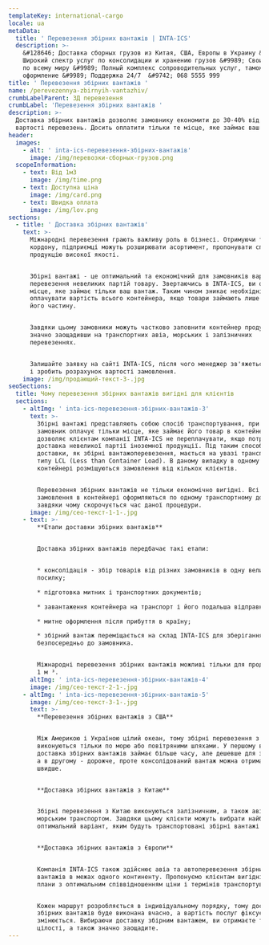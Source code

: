 ```yaml
---
templateKey: international-cargo
locale: ua
metaData:
  title: ' Перевезення збірних вантажів | INTA-ICS'
  description: >-
    &#128646; Доставка сборных грузов из Китая, США, Европы в Украину &#128073;
    Широкий спектр услуг по консолидации и хранению грузов &#9989; Свои склады
    по всему миру &#9989; Полный комплекс сопроводительных услуг, таможенное
    оформление &#9989; Поддержка 24/7  &#9742; 068 5555 999
title: ' Перевезення збірних вантажів '
name: /perevezennya-zbirnyih-vantazhiv/
crumbLabelParent: ЗД перевезення
crumbLabel: 'Перевезення збірних вантажів '
description: >-
  Доставка збірних вантажів дозволяє замовнику економити до 30-40% від загальної
  вартості перевезень. Досить оплатити тільки те місце, яке займає ваш вантаж.
header:
  images:
    - alt: ' inta-ics-перевезення-збірних-вантажів'
      image: /img/перевозки-сборных-грузов.png
  scopeInformation:
    - text: Від 1м3
      image: /img/time.png
    - text: Доступна ціна
      image: /img/card.png
    - text: Швидка оплата
      image: /img/lov.png
sections:
  - title: ' Доставка збірних вантажів'
    text: >-
      Міжнародні перевезення грають важливу роль в бізнесі. Отримуючи товари за
      кордону, підприємці можуть розширювати асортимент, пропонувати споживачеві
      продукцію високої якості.


      Збірні вантажі - це оптимальний та економічний для замовників варіант
      перевезення невеликих партій товару. Звертаючись в INTA-ICS, ви оплачуєте
      місце, яке займає тільки ваш вантаж. Таким чином зникає необхідність
      оплачувати вартість всього контейнера, якщо товари займають лише невелику
      його частину.


      Завдяки цьому замовники можуть частково заповнити контейнер продукцією,
      значно заощадивши на транспортних авіа, морських і залізничних
      перевезеннях.


      Залишайте заявку на сайті INTA-ICS, після чого менеджер зв'яжеться з вами
      і зробить розрахунок вартості замовлення.
    image: /img/продающий-текст-3-.jpg
seoSections:
  title: Чому перевезення збірних вантажів вигідні для клієнтів
  sections:
    - altImg: ' inta-ics-перевезення-збірних-вантажів-3'
      text: >-
        Збірні вантажі представляють собою спосіб транспортування, при якому
        замовник оплачує тільки місце, яке займає його товар в контейнері. Це
        дозволяє клієнтам компанії INTA-ICS не переплачувати, якщо потрібна
        доставка невеликої партії іноземної продукції. Під таким способом
        доставки, як збірні вантажоперевезення, мається на увазі транспортування
        типу LCL (Less than Container Load). В даному випадку в одному
        контейнері розміщуються замовлення від кількох клієнтів.


        Перевезення збірних вантажів не тільки економічно вигідні. Всі
        замовлення в контейнері оформляються по одному транспортному документу,
        завдяки чому скорочується час даної процедури.
      image: /img/сео-текст-1-1-.jpg
    - text: >-
        **Етапи доставки збірних вантажів**


        Доставка збірних вантажів передбачає такі етапи:


        * консолідація - збір товарів від різних замовників в одну велику
        посилку;

        * підготовка митних і транспортних документів;

        * завантаження контейнера на транспорт і його подальша відправка;

        * митне оформлення після прибуття в країну;

        * збірний вантаж переміщається на склад INTA-ICS для зберігання або
        безпосередньо до замовника.


        Міжнародні перевезення збірних вантажів можливі тільки для продукції від
        1 м ³.
      altImg: ' inta-ics-перевезення-збірних-вантажів-4'
      image: /img/сео-текст-2-1-.jpg
    - altImg: ' inta-ics-перевезення-збірних-вантажів-5'
      image: /img/сео-текст-3-1-.jpg
      text: >-
        **Перевезення збірних вантажів з США**


        Між Америкою і Україною цілий океан, тому збірні перевезення з США
        виконуються тільки по морю або повітряними шляхами. У першому випадку
        доставка збірних вантажів займає більше часу, але дешевше для замовника,
        а в другому - дорожче, проте консолідований вантаж можна отримати
        швидше.


        **Доставка збірних вантажів з Китаю**


        Збірні перевезення з Китаю виконуються залізничним, а також авіа та
        морським транспортом. Завдяки цьому клієнти можуть вибрати найбільш
        оптимальний варіант, яким будуть транспортовані збірні вантажі з Китаю.


        **Доставка збірних вантажів з Європи**


        Компанія INTA-ICS також здійснює авіа та автоперевезення збірних
        вантажів в межах одного континенту. Пропонуємо клієнтам вигідні тарифні
        плани з оптимальним співвідношенням ціни і термінів транспортування.


        Кожен маршрут розробляється в індивідуальному порядку, тому доставка
        збірних вантажів буде виконана вчасно, а вартість послуг фіксується і не
        змінюється. Вибираючи доставку збірним вантажем, ви отримаєте товари в
        цілості, а також значно заощадите.
---
```


